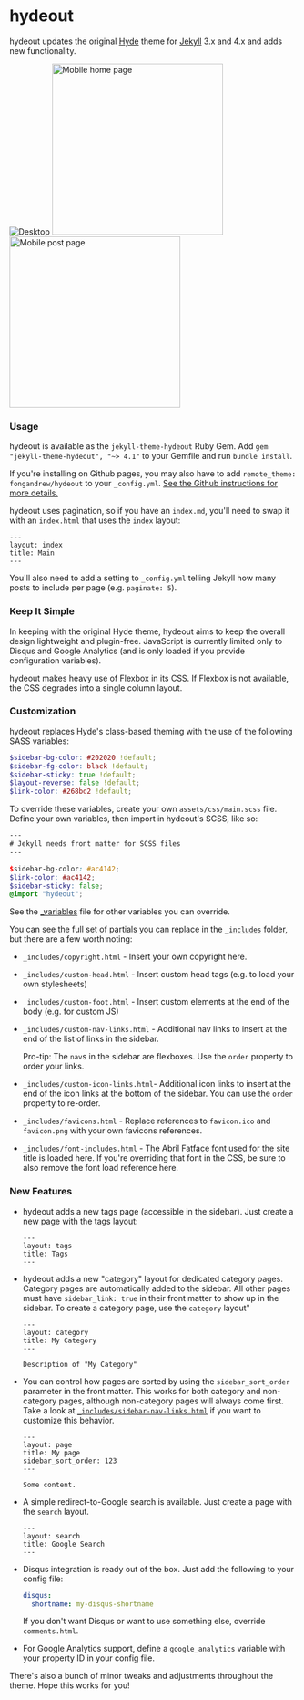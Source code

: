 # hydeout

hydeout updates the original [Hyde](https://github.com/poole/hyde)
theme for [Jekyll](http://jekyllrb.com) 3.x and 4.x and adds new functionality.

![Desktop](/_screenshots/1.png?raw=true)
<img alt="Mobile home page" src="/_screenshots/2.png?raw=true" width="300px" />
<img alt="Mobile post page" src="/_screenshots/3.png?raw=true" width="300px" />

### Usage

hydeout is available as the `jekyll-theme-hydeout` Ruby Gem.
Add `gem "jekyll-theme-hydeout", "~> 4.1"` to your Gemfile and run
`bundle install`.

If you're installing on Github pages, you may also have to add
`remote_theme: fongandrew/hydeout` to your `_config.yml`. [See the Github
instructions for more details.](https://help.github.com/articles/adding-a-jekyll-theme-to-your-github-pages-site/)

hydeout uses pagination, so if you have an `index.md`, you'll need to swap
it with an `index.html` that uses the `index` layout:

```
---
layout: index
title: Main
---
```

You'll also need to add a setting to `_config.yml` telling Jekyll how many posts
to include per page (e.g. `paginate: 5`).

### Keep It Simple

In keeping with the original Hyde theme, hydeout aims to keep the overall
design lightweight and plugin-free. JavaScript is currently limited only
to Disqus and Google Analytics (and is only loaded if you provide configuration
variables).

hydeout makes heavy use of Flexbox in its CSS. If Flexbox is not available,
the CSS degrades into a single column layout.

### Customization

hydeout replaces Hyde's class-based theming with the use
of the following SASS variables:

```scss
$sidebar-bg-color: #202020 !default;
$sidebar-fg-color: black !default;
$sidebar-sticky: true !default;
$layout-reverse: false !default;
$link-color: #268bd2 !default;
```

To override these variables, create your own `assets/css/main.scss` file.
Define your own variables, then import in hydeout's SCSS, like so:

```scss
---
# Jekyll needs front matter for SCSS files
---

$sidebar-bg-color: #ac4142;
$link-color: #ac4142;
$sidebar-sticky: false;
@import "hydeout";
```

See the [_variables](_sass/hydeout/_variables.scss) file for other variables
you can override.

You can see the full set of partials you can replace in the
[`_includes`](_includes) folder, but there are a few worth noting:

* `_includes/copyright.html` - Insert your own copyright here.

* `_includes/custom-head.html` - Insert custom head tags (e.g. to load your
  own stylesheets)

* `_includes/custom-foot.html` - Insert custom elements at the end of the
  body (e.g. for custom JS)

* `_includes/custom-nav-links.html` - Additional nav links to insert at the
  end of the list of links in the sidebar.

  Pro-tip: The `nav`s in the sidebar are flexboxes. Use the `order` property
  to order your links.

* `_includes/custom-icon-links.html`- Additional icon links to insert at the
  end of the icon links at the bottom of the sidebar. You can use the `order`
  property to re-order.

* `_includes/favicons.html` - Replace references to `favicon.ico` and
  `favicon.png` with your own favicons references.

* `_includes/font-includes.html` - The Abril Fatface font used for the site
  title is loaded here. If you're overriding that font in the CSS, be sure
  to also remove the font load reference here.

### New Features

* hydeout adds a new tags page (accessible in the sidebar). Just create a
  new page with the tags layout:

  ```
  ---
  layout: tags
  title: Tags
  ---
  ```

* hydeout adds a new "category" layout for dedicated category pages.
  Category pages are automatically added to the sidebar. All other pages
  must have `sidebar_link: true` in their front matter to show up in
  the sidebar. To create a category page, use the `category` layout"

  ```
  ---
  layout: category
  title: My Category
  ---

  Description of "My Category"
  ```

* You can control how pages are sorted by using the `sidebar_sort_order`
  parameter in the front matter. This works for both category and non-category
  pages, although non-category pages will always come first. Take a look at
  [`_includes/sidebar-nav-links.html`](./_includes/sidebar-nav-links.html) if
  you want to customize this behavior.

  ```
  ---
  layout: page
  title: My page
  sidebar_sort_order: 123
  ---

  Some content.
  ```

* A simple redirect-to-Google search is available. Just create a page with
  the `search` layout.

  ```
  ---
  layout: search
  title: Google Search
  ---
  ```

* Disqus integration is ready out of the box. Just add the following to
  your config file:

  ```yaml
  disqus:
    shortname: my-disqus-shortname
  ```

  If you don't want Disqus or want to use something else, override
  `comments.html`.

* For Google Analytics support, define a `google_analytics` variable with
  your property ID in your config file.

There's also a bunch of minor tweaks and adjustments throughout the
theme. Hope this works for you!
